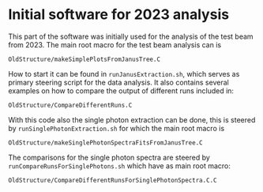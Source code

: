 # Initial software for 2023 analysis

This part of the software was initially used for the analysis of the test beam from 2023. The main root macro for the test beam analysis can is

```c+
OldStructure/makeSimplePlotsFromJanusTree.C
```

How to start it can be found in `runJanusExtraction.sh`, which serves as primary steering script for the data analysis. It also contains several examples on how to compare the output of different runs included in:

```c+
OldStructure/CompareDifferentRuns.C
```

With this code also the single photon extraction can be done, this is steered by `runSinglePhotonExtraction.sh` for which the main root macro is

```c+
OldStructure/makeSinglePhotonSpectraFitsFromJanusTree.C
```

The comparisons for the single photon spectra are steered by `runCompareRunsForSinglePhotons.sh` which have as main root macro:

```c+
OldStructure/CompareDifferentRunsForSinglePhotonSpectra.C.C
```
